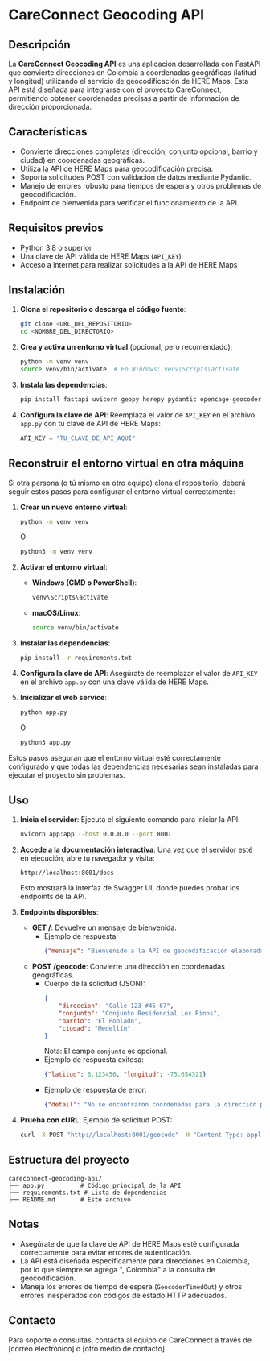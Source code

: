 # CareConnect Geocoding API

## Descripción
La **CareConnect Geocoding API** es una aplicación desarrollada con FastAPI que convierte direcciones en Colombia a coordenadas geográficas (latitud y longitud) utilizando el servicio de geocodificación de HERE Maps. Esta API está diseñada para integrarse con el proyecto CareConnect, permitiendo obtener coordenadas precisas a partir de información de dirección proporcionada.

## Características
- Convierte direcciones completas (dirección, conjunto opcional, barrio y ciudad) en coordenadas geográficas.
- Utiliza la API de HERE Maps para geocodificación precisa.
- Soporta solicitudes POST con validación de datos mediante Pydantic.
- Manejo de errores robusto para tiempos de espera y otros problemas de geocodificación.
- Endpoint de bienvenida para verificar el funcionamiento de la API.

## Requisitos previos
- Python 3.8 o superior
- Una clave de API válida de HERE Maps (`API_KEY`)
- Acceso a internet para realizar solicitudes a la API de HERE Maps

## Instalación
1. **Clona el repositorio o descarga el código fuente**:
   ```bash
   git clone <URL_DEL_REPOSITORIO>
   cd <NOMBRE_DEL_DIRECTORIO>
   ```

2. **Crea y activa un entorno virtual** (opcional, pero recomendado):
   ```bash
   python -m venv venv
   source venv/bin/activate  # En Windows: venv\Scripts\activate
   ```

3. **Instala las dependencias**:
   ```bash
   pip install fastapi uvicorn geopy herepy pydantic opencage-geocoder
   ```

4. **Configura la clave de API**:
   Reemplaza el valor de `API_KEY` en el archivo `app.py` con tu clave de API de HERE Maps:
   ```python
   API_KEY = "TU_CLAVE_DE_API_AQUÍ"
   ```

## Reconstruir el entorno virtual en otra máquina
Si otra persona (o tú mismo en otro equipo) clona el repositorio, deberá seguir estos pasos para configurar el entorno virtual correctamente:

1. **Crear un nuevo entorno virtual**:
   ```bash
   python -m venv venv
   ```
   O
   ```bash
   python3 -m venv venv
   ```

2. **Activar el entorno virtual**:
   - **Windows (CMD o PowerShell)**:
     ```bash
     venv\Scripts\activate
     ```
   - **macOS/Linux**:
     ```bash
     source venv/bin/activate
     ```

3. **Instalar las dependencias**:
   ```bash
   pip install -r requirements.txt
   ```

4. **Configura la clave de API**:
   Asegúrate de reemplazar el valor de `API_KEY` en el archivo `app.py` con una clave válida de HERE Maps.

5. **Inicializar el web service**:
   ```bash
   python app.py
   ```
   O
   ```bash
   python3 app.py
   ```

Estos pasos aseguran que el entorno virtual esté correctamente configurado y que todas las dependencias necesarias sean instaladas para ejecutar el proyecto sin problemas.

## Uso
1. **Inicia el servidor**:
   Ejecuta el siguiente comando para iniciar la API:
   ```bash
   uvicorn app:app --host 0.0.0.0 --port 8001
   ```

2. **Accede a la documentación interactiva**:
   Una vez que el servidor esté en ejecución, abre tu navegador y visita:
   ```
   http://localhost:8001/docs
   ```
   Esto mostrará la interfaz de Swagger UI, donde puedes probar los endpoints de la API.

3. **Endpoints disponibles**:
   - **GET /**: Devuelve un mensaje de bienvenida.
     - Ejemplo de respuesta:
       ```json
       {"mensaje": "Bienvenido a la API de geocodificación elaborada para CareConnect"}
       ```
   - **POST /geocode**: Convierte una dirección en coordenadas geográficas.
     - Cuerpo de la solicitud (JSON):
       ```json
       {
           "direccion": "Calle 123 #45-67",
           "conjunto": "Conjunto Residencial Los Pinos",
           "barrio": "El Poblado",
           "ciudad": "Medellín"
       }
       ```
       Nota: El campo `conjunto` es opcional.
     - Ejemplo de respuesta exitosa:
       ```json
       {"latitud": 6.123456, "longitud": -75.654321}
       ```
     - Ejemplo de respuesta de error:
       ```json
       {"detail": "No se encontraron coordenadas para la dirección proporcionada."}
       ```

4. **Prueba con cURL**:
   Ejemplo de solicitud POST:
   ```bash
   curl -X POST "http://localhost:8001/geocode" -H "Content-Type: application/json" -d '{"direccion":"Calle 123 #45-67","conjunto":"Conjunto Residencial Los Pinos","barrio":"El Poblado","ciudad":"Medellín"}'
   ```

## Estructura del proyecto
```
careconnect-geocoding-api/
├── app.py          # Código principal de la API
├── requirements.txt # Lista de dependencias
├── README.md       # Este archivo
```

## Notas
- Asegúrate de que la clave de API de HERE Maps esté configurada correctamente para evitar errores de autenticación.
- La API está diseñada específicamente para direcciones en Colombia, por lo que siempre se agrega ", Colombia" a la consulta de geocodificación.
- Maneja los errores de tiempo de espera (`GeocoderTimedOut`) y otros errores inesperados con códigos de estado HTTP adecuados.

## Contacto
Para soporte o consultas, contacta al equipo de CareConnect a través de [correo electrónico] o [otro medio de contacto].
